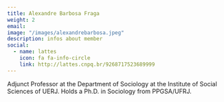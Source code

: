 ```yaml
---
title: Alexandre Barbosa Fraga
weight: 2
email:
image: "/images/alexandrebarbosa.jpeg"
description: infos about member
social:
  - name: lattes
    icon: fa fa-info-circle
    link: http://lattes.cnpq.br/9268717523689999
---
```


Adjunct Professor at the Department of Sociology at the Institute of Social Sciences of UERJ. Holds a Ph.D. in Sociology from PPGSA/UFRJ.
